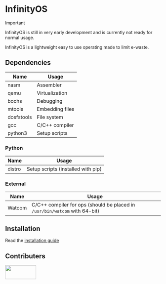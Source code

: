 # InfinityOS

>[!IMPORTANT]
>InfinityOS is still in very early development and is currently not ready for normal usage.

InfinityOS is a lightweight easy to use operating made to limit e-waste.

## Dependencies
| Name       | Usage            |
| ---------- | ---------------- |
| nasm       | Assembler        |
| qemu       | Virtualization   |
| bochs      | Debugging        |
| mtools     | Embedding files  |
| dosfstools | File system      |
| gcc        | C/C++ compiler   |
| python3    | Setup scripts    |

### Python
| Name       | Usage                               |
| ---------- | ----------------------------------- |
| distro     | Setup scripts (installed with pip)  |

### External
| Name       | Usage                                                                      |
| ---------- | -------------------------------------------------------------------------- |
| Watcom     | C/C++ compiler for ops (should be placed in `/usr/bin/watcom` with 64-bit) |

## Installation
Read the [installation guide](https://github.com/TheDouck/InfinityOS/blob/main/INSTALL.md)

## Contributers
<a href="https://github.com/Hexuro/InfinityOS/graphs/contributors">
  <img src="https://contrib.rocks/image?repo=Hexuro/InfinityOS" width="100" height="45" />
</a>
